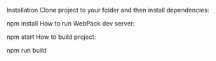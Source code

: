 Installation
Clone project to your folder and then install dependencies:

npm install
How to run WebPack dev server:

npm start
How to build project:

npm run build
